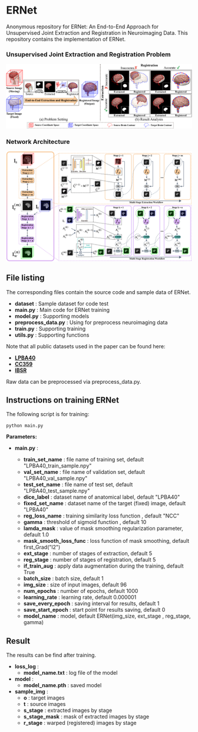 # ERNet

Anonymous repository for ERNet: An End-to-End Approach for Unsupervised Joint Extraction and Registration in Neuroimaging Data. This repository contains the implementation of ERNet.

### Unsupervised Joint Extraction and Registration Problem
![ER_problem](./fig/er_problem.png)

### Network Architecture
![ERNet_architecture](./fig/ernet_architecture.png)

## File listing

The corresponding files contain the source code and sample data of ERNet.

+ __dataset__ : Sample dataset for code test
+ __main.py__ : Main code for ERNet training
+ __model.py__ : Supporting models
+ __preprocess_data.py__ : Using for preprocess neuroimaging data
+ __train.py__ : Supporting training
+ __utils.py__ : Supporting functions

Note that all public datasets used in the paper can be found here:
+ __[LPBA40](https://resource.loni.usc.edu/resources/atlases-downloads/)__ 
+ __[CC359](https://sites.google.com/view/calgary-campinas-dataset/home)__ 
+ __[IBSR](https://www.nitrc.org/projects/ibsr)__ 

Raw data can be preprocessed via preprocess_data.py.

## Instructions on training ERNet

The following script is for training:

```
python main.py
```
<b>Parameters:</b>

+ __main.py__ :

	+ __train_set_name__ : file name of training set, default "LPBA40_train_sample.npy"
	+ __val_set_name__ : file name of validation set, default "LPBA40_val_sample.npy"
	+ __test_set_name__ : file name of test set, default "LPBA40_test_sample.npy"
	+ __dice_label__ :  dataset name of anatomical label, default "LPBA40"
	+ __fixed_set_name__ :  dataset name of the target (fixed) image, default "LPBA40"
	+ __reg_loss_name__ :  training similarity loss function , default "NCC"
	+ __gamma__ :  threshold of sigmoid function , default 10
	+ __lamda_mask__ :  value of mask smoothing regularization parameter, default 1.0
	+ __mask_smooth_loss_func__ :  loss function of mask smoothing, default first_Grad("l2")
	+ __ext_stage__ :  number of stages of extraction, default 5
	+ __reg_stage__ :  number of stages of registration, default 5
	+ __if_train_aug__ :  apply data augmentation during the training, default True
	+ __batch_size__ : batch size, default 1
	+ __img_size__ : size of input images, default 96
	+ __num_epochs__ : number of epochs, default 1000
	+ __learning_rate__ : learning rate, default 0.000001
	+ __save_every_epoch__ : saving interval for results, default 1
	+ __save_start_epoch__ : start point for results saving, default 0
	+ __model_name__ : model, default ERNet(img_size, ext_stage , reg_stage, gamma)


## Result
The results can be find after training.
+ __loss_log__ :
    + __model_name.txt__ : log file of the model
+ __model__ :
    + __model_name.pth__ : saved model
+ __sample_img__ :
    + __o__ : target images
    + __t__ : source images
	+ __s_stage__ : extracted images by stage
	+ __s_stage_mask__ : mask of extracted images by stage
    + __r_stage__ : warped (registered) images by stage